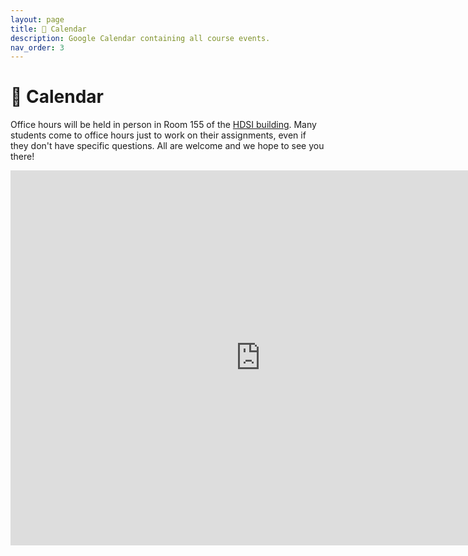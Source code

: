 ```yaml
---
layout: page
title: 📆 Calendar
description: Google Calendar containing all course events.
nav_order: 3
---
```


# 📆 Calendar

Office hours will be held in person in Room 155 of the <a href="https://map.concept3d.com/?id=1005#!m/246301">HDSI building</a>. Many students come to office hours just to work on their assignments, even if they don't have specific questions. All are welcome and we hope to see you there!

<!--{: .note }
Come back soon to view a calendar with staff office hours!-->


<center>
<iframe src="https://calendar.google.com/calendar/embed?height=600&wkst=1&ctz=America%2FLos_Angeles&showPrint=0&mode=WEEK&showTitle=0&src=Y18zMzJkMjQ1MmQ5MGRiNWYzMjM4MzZiN2Q0NjAwZDYzM2MzMTk2ZTU0MjMxYTE3YjE1YmU0NDgzOTgwMWE4ZGQxQGdyb3VwLmNhbGVuZGFyLmdvb2dsZS5jb20&src=Y185OWQwNTE5YThkMjVmZGJhZGFhNTdhMWJhNDY1ZjQ5MDYwMTRlYTQxYzVmNmVhYWQ2MDFhNDFhZWU0MWU2N2Y1QGdyb3VwLmNhbGVuZGFyLmdvb2dsZS5jb20&src=Y19iODEyYmFhMDUwYWRjODhhMzkwMmNjYTZiNGRkMTA2NDM0YWYzYzExNmRhMTkxYzQ4Y2QyMjQwZDY3ODllYzViQGdyb3VwLmNhbGVuZGFyLmdvb2dsZS5jb20&color=%233f51b5&color=%23f4511e&color=%238e24aa" style="border-width:0" width="800" height="600" frameborder="0" scrolling="no"></iframe>
</center>